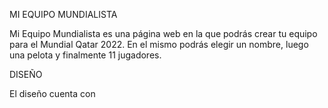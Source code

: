 MI EQUIPO MUNDIALISTA

Mi Equipo Mundialista es una página web en la que podrás crear tu equipo para el Mundial Qatar 2022.
En el mismo podrás elegir un nombre, luego una pelota y finalmente 11 jugadores.

DISEÑO

El diseño cuenta con 
